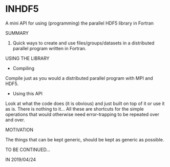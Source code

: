 # INHDF5
A mini API for using (programming) the parallel HDF5 library in Fortran

SUMMARY

1. Quick ways to create and use files/groups/datasets in a distributed parallel
program written in Fortran.


USING THE LIBRARY

- Compiling

Compile just as you would a distributed parallel program with MPI and HDF5.


- Using this API

Look at what the code does (it is obvious) and just built on top of it or use
it as is. There is nothing to it... All these are shortcuts for the simple
operations that would otherwise need error-trapping to be repeated over and
over.


MOTIVATION

The things that can be kept generic, should be kept as generic as possible.


TO BE CONTINUED...


IN 2019/04/24
